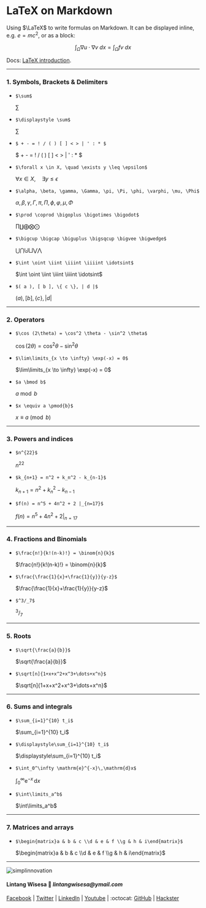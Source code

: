 <style TYPE="text/css">
code.has-jax {font: inherit; font-size: 100%; background: inherit; border: inherit;}
</style>
<script type="text/x-mathjax-config">
MathJax.Hub.Config({
    tex2jax: {
        inlineMath: [['$','$'], ['\\(','\\)']],
        skipTags: ['script', 'noscript', 'style', 'textarea', 'pre'] // removed 'code' entry
    }
});
MathJax.Hub.Queue(function() {
    var all = MathJax.Hub.getAllJax(), i;
    for(i = 0; i < all.length; i += 1) {
        all[i].SourceElement().parentNode.className += ' has-jax';
    }
});
</script>
<script type="text/javascript" src="https://cdnjs.cloudflare.com/ajax/libs/mathjax/2.7.4/MathJax.js?config=TeX-AMS_HTML-full"></script>

# LaTeX on Markdown

Using $\LaTeX$ to write formulas on Markdown. It can be displayed inline, e.g. $e=mc^2$, or as a block:

$$\int_\Omega \nabla u \cdot \nabla v~dx = \int_\Omega fv~dx$$

Docs: [LaTeX introduction](https://en.wikibooks.org/wiki/LaTeX/Mathematics).

<hr>

### 1. Symbols, Brackets & Delimiters

- ```$\sum$```

    $\sum$

- ```$\displaystyle \sum$```

    $\displaystyle \sum$

- ```$ + - = ! / ( ) [ ] < > | ' : * $```

    $ + - = ! / ( ) [ ] < > | ' : * $

- ```$\forall x \in X, \quad \exists y \leq \epsilon$```

    $\forall x \in X, \quad \exists y \leq \epsilon$

- ```$\alpha, \beta, \gamma, \Gamma, \pi, \Pi, \phi, \varphi, \mu, \Phi$```

    $\alpha, \beta, \gamma, \Gamma, \pi, \Pi, \phi, \varphi, \mu, \Phi$
    
- ```$\prod \coprod \bigoplus \bigotimes \bigodot$```

    $\prod \coprod \bigoplus \bigotimes \bigodot$

- ```$\bigcup \bigcap \biguplus \bigsqcup \bigvee \bigwedge$```

    $\bigcup \bigcap \biguplus \bigsqcup \bigvee \bigwedge$
    
- ```$\int \oint \iint \iiint \iiiint \idotsint$```

    $\int \oint \iint \iiint \iiiint \idotsint$
    
- ```$( a ), [ b ], \{ c \}, | d |$```

    $( a ), [ b ], \{ c \}, | d |$
    
<hr>

### 2. Operators

- ```$\cos (2\theta) = \cos^2 \theta - \sin^2 \theta$```

    $\cos (2\theta) = \cos^2 \theta - \sin^2 \theta$
    
- ```$\lim\limits_{x \to \infty} \exp(-x) = 0$```

    $\lim\limits_{x \to \infty} \exp(-x) = 0$
    
- ```$a \bmod b$```

    $a \bmod b$
    
- ```$x \equiv a \pmod{b}$```

    $x \equiv a \pmod{b}$
    
<hr>

### 3. Powers and indices

- ```$n^{22}$```

    $n^{22}$
    
- ```$k_{n+1} = n^2 + k_n^2 - k_{n-1}$```

    $k_{n+1} = n^2 + k_n^2 - k_{n-1}$
    
- ```$f(n) = n^5 + 4n^2 + 2 |_{n=17}$```

    $f(n) = n^5 + 4n^2 + 2 |_{n=17}$
    
<hr>

### 4. Fractions and Binomials

- ```$\frac{n!}{k!(n-k)!} = \binom{n}{k}$```

    $\frac{n!}{k!(n-k)!} = \binom{n}{k}$
    
- ```$\frac{\frac{1}{x}+\frac{1}{y}}{y-z}$```

    $\frac{\frac{1}{x}+\frac{1}{y}}{y-z}$
    
- ```$^3/_7$```

    $^3/_7$
    
<hr>

### 5. Roots

- ```$\sqrt{\frac{a}{b}}$```

    $\sqrt{\frac{a}{b}}$
    
- ```$\sqrt[n]{1+x+x^2+x^3+\dots+x^n}$```

    $\sqrt[n]{1+x+x^2+x^3+\dots+x^n}$
    
<hr>

### 6. Sums and integrals

- ```$\sum_{i=1}^{10} t_i$```

    $\sum_{i=1}^{10} t_i$
    
- ```$\displaystyle\sum_{i=1}^{10} t_i$```

    $\displaystyle\sum_{i=1}^{10} t_i$

- ```$\int_0^\infty \mathrm{e}^{-x}\,\mathrm{d}x$```

    $\int_0^\infty \mathrm{e}^{-x}\,\mathrm{d}x$
    
- ```$\int\limits_a^b$```

    $\int\limits_a^b$
    
<hr>

### 7. Matrices and arrays

- ```$\begin{matrix}a & b & c \\d & e & f \\g & h & i\end{matrix}$```

    $\begin{matrix}a & b & c \\d & e & f \\g & h & i\end{matrix}$
    
<hr>

![simplinnovation](https://4.bp.blogspot.com/-f7YxPyqHAzY/WJ6VnkvE0SI/AAAAAAAADTQ/0tDQPTrVrtMAFT-q-1-3ktUQT5Il9FGdQCLcB/s350/simpLINnovation1a.png)

#### Lintang Wisesa :love_letter: _lintangwisesa@ymail.com_

[Facebook](https://www.facebook.com/lintangbagus) | 
[Twitter](https://twitter.com/Lintang_Wisesa) |
[LinkedIn](https://www.linkedin.com/in/lintangwisesa/) |
[Youtube](https://www.youtube.com/user/lintangbagus) | 
:octocat: [GitHub](https://github.com/LintangWisesa) |
[Hackster](https://www.hackster.io/lintangwisesa)